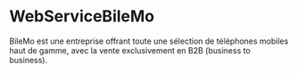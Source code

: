 # WebServiceBileMo
BileMo est une entreprise offrant toute une sélection de téléphones mobiles haut de gamme, avec la vente exclusivement en B2B (business to business).
